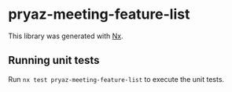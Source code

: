 # pryaz-meeting-feature-list

This library was generated with [Nx](https://nx.dev).

## Running unit tests

Run `nx test pryaz-meeting-feature-list` to execute the unit tests.
